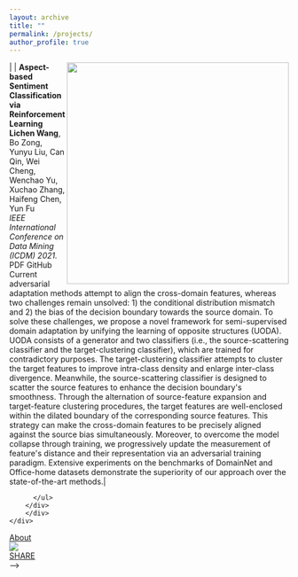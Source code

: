 ```yaml
---
layout: archive
title: ""
permalink: /projects/
author_profile: true
---
```


|<img src='ICDM21_NLP.jpg' align='right' style=' width:400px;height:400px'/> | **Aspect-based Sentiment Classification via Reinforcement Learning** <br> **Lichen Wang**, Bo Zong, Yunyu Liu, Can Qin, Wei Cheng, Wenchao Yu, Xuchao Zhang, Haifeng Chen, Yun Fu<br> <i>IEEE International Conference on Data Mining (ICDM) 2021. </i> PDF GitHub <br> Current adversarial adaptation methods attempt to align the cross-domain features, whereas two challenges remain unsolved: 1) the conditional distribution mismatch and 2) the bias of the decision boundary towards the source domain. To solve these challenges, we propose a novel framework for semi-supervised domain adaptation by unifying the learning of opposite structures (UODA). UODA consists of a generator and two classifiers (i.e., the source-scattering classifier and the target-clustering classifier), which are trained for contradictory purposes. The target-clustering classifier attempts to cluster the target features to improve intra-class density and enlarge inter-class divergence. Meanwhile, the source-scattering classifier is designed to scatter the source features to enhance the decision boundary's smoothness. Through the alternation of source-feature expansion and target-feature clustering procedures, the target features are well-enclosed within the dilated boundary of the corresponding source features. This strategy can make the cross-domain features to be precisely aligned against the source bias simultaneously. Moreover, to overcome the model collapse through training, we progressively update the measurement of feature's distance and their representation via an adversarial training paradigm. Extensive experiments on the benchmarks of DomainNet and Office-home datasets demonstrate the superiority of our approach over the state-of-the-art methods.| 

<!-- <style>
.pubt {
  font-size: 22px;
  font-weight:400;
  color: #000;
}
@media (max-width: 768px) {
  .pubt {
    text-align: center;
    margin-top: 10px;
    margin-bottom: 10px;
  }
  .pubd {
    text-align: justify;
  }
}
.pubd {  
  font-size: 18px;
  font-weight: 300;
}
.pubimg {
  text-align: center;
}
.pubimg img {
  max-width: 100%;
}
.puba {
  font-size: 18px;
  color: #900;
}
.pubv {
  color: #090;
  font-size: 16px;
}
.publ {
  padding-top: 10px;
}
.publ li {
  border: 1px solid #CCC;
  padding: 5px;
  margin: 5px 2px;
  display: inline-block;
}
.pubwrap {
  padding-bottom: 20px;
  margin-bottom: 50px;
  border-bottom: 1px solid #DDD;
}
.pub {
}
</style>


<div class="pubwrap">
  <div class="row">
    <div class="col-md-5">
		<div class="pubimg"><img src="dmtl-paper.jpg"></div>
    </div>
    <div class="col-md-7">
		<div class="pub">
		<div class="pubt"> Distributed Variational Bayesian Algorithms over Sensor Networks</div>
		<div class="puba">Junhao Hua, Chunguang Li</div>
		<div class="pubv">IEEE Transactions on Signal Processing (<b>TSP</b>, <b>SCI-TOP</b>), vol.64, no.3, pp.783-798, Feb. 2016. </div>			
		<div class="pubd">
		We propose two novel distributed VB algorithms for general Bayesian inference problem, 
		which can be applied to a very general class of conjugate-exponential models. 
		In the first approach, the global natural parameters at each node are optimized using 
		a stochastic natural gradient that utilizes the Riemannian geometry of the approximation space, 
		followed by an information diffusion step for cooperation with the neighbors. 
		In the second method, a constrained optimization formulation for distributed estimation is established
		in natural parameter space and solved by ADMM. An application of the distributed inference/estimation 
		of a Bayesian Gaussian mixture model is then presented, to evaluate the effectiveness of the proposed algorithms.
		</div>
		<div class="publ">
		  <ul>
<!-- 		    <li><a href="./papers/dvb_hua2016tsp.pdf">PDF</a></li>
		    <li><a href="https://github.com/huajh/dVB">Code</a></li>
			<li><a href="#">Blog Post</a></li>
		    <li><a href="#">Supplemental</a></li>	 -->
		  </ul>
		</div>
		</div>
	</div>
  </div>
</div>   



<div class="container-fluid"> <!-- If Needed Left and Right Padding in 'md' and 'lg' screen means use container class -->
            <div class="row">
                <div class="col-xs-4 col-sm-4 col-md-4 col-lg-4">
                    <a href="#">About</a>
                </div>
                <div class="col-xs-4 col-sm-4 col-md-4 col-lg-4">
                    <img src="image.png" />
                </div>
                <div class="col-xs-4 col-sm-4 col-md-4 col-lg-4">
                    <a href="#myModal1" data-toggle="modal">SHARE</a>
                </div>
            </div>
        </div> -->
<!--  -->

<!-- ## Ongoing Projects
----------------

### [2020 - *Current*]
-----------
* Skeleton-based Human Action Recognition.
* Automated COVID-19 Detection: A HRNet Approach
* Early Parkinson's Disease Prediction.
* Automatic Video Captioning System.
* Cardless transaction system.


### [2019 - 2020]
-----------
* Artificial Prognosis of Cardiac Disease: A Data-scientific Approach in Outlier Handling.
* Bangla Sign Digit Classification.
* Alzheimer's Disease Detection applying Neural Network.

## Undergraduate Course Projects [2015-2019]
----------------
* Optimal Location Recommendation for a Food Restaurant using Hybridized K-Means Clustering algorithm.
* Extraction of text from Images using Optical Character Recognition algorithm.
* Segmentation of Brain Tumor using Image Processing Techniques.
* A website to draw 2D and 3D object and implementation of transformation algorithm to visualize data. (*WebGL, C++*)
* Melitus Detector: A dynamic website to detect Diabetes and Medication System.
* Diabetes Prediction using Data Mining Algorithm (*Jupyter Notebook with excellent GUI*).
* Implementation of query processing and optimization algorithms in a management software.
* Line Follower and blockage prevention Robot (*Arduino*).
* A dynamic website using MVC to manage product and stock repository (*MVC Framework, MySQL, Visual Basic*).
* Case Study: Implementing shortest path and route based protocol on Bus Management System  
* Super Shop Management System (*PHP, MySQL, Visual Basic*).
* A Scientific Mathematical Calculator(*Android Studio*).
* Student Management System (*Language: Java in NeatBeans IDE*).
* UFO Destruction: Save the City (*Language: C and iGraphics.h*).

__________________________________________________ -->